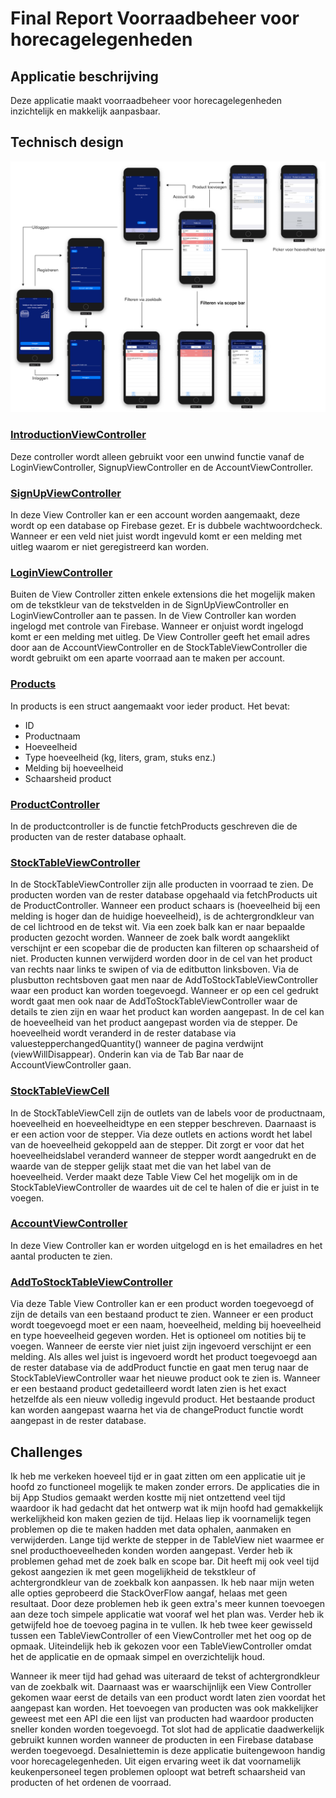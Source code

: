 # Final Report Voorraadbeheer voor horecagelegenheden

## Applicatie beschrijving
Deze applicatie maakt voorraadbeheer voor horecagelegenheden inzichtelijk en makkelijk aanpasbaar.

## Technisch design
![alt text](https://github.com/wytzz/Final-product/blob/master/doc/Voorraadbeheer%20app%20final.png)

### [IntroductionViewController](https://github.com/wytzz/Final-product/blob/master/Voorraadbeheer/Voorraadbeheer/IntroductionViewController.swift)
Deze controller wordt alleen gebruikt voor een unwind functie vanaf de LoginViewController, SignupViewController en de AccountViewController.

### [SignUpViewController](https://github.com/wytzz/Final-product/blob/master/Voorraadbeheer/Voorraadbeheer/SignUpViewController.swift)
In deze View Controller kan er een account worden aangemaakt, deze wordt op een database op Firebase gezet. Er is dubbele wachtwoordcheck. Wanneer er een veld niet juist wordt ingevuld komt er een melding met uitleg waarom er niet geregistreerd kan worden.


### [LoginViewController](https://github.com/wytzz/Final-product/blob/master/Voorraadbeheer/Voorraadbeheer/LoginViewController.swift)
Buiten de View Controller zitten enkele extensions die het mogelijk maken om de tekstkleur van de tekstvelden in de SignUpViewController en LoginViewController aan te passen. In de View Controller kan worden ingelogd met controle van Firebase. Wanneer er onjuist wordt ingelogd komt er een melding met uitleg. De View Controller geeft het email adres door aan de AccountViewController en de StockTableViewController die wordt gebruikt om een aparte voorraad aan te maken per account.


### [Products](https://github.com/wytzz/Final-product/blob/master/Voorraadbeheer/Voorraadbeheer/Products.swift)
In products is een struct aangemaakt voor ieder product. Het bevat:
- ID
- Productnaam
- Hoeveelheid
- Type hoeveelheid (kg, liters, gram, stuks enz.)
- Melding bij hoeveelheid
- Schaarsheid product 

### [ProductController](https://github.com/wytzz/Final-product/blob/master/Voorraadbeheer/Voorraadbeheer/ProductController.swift)
In de productcontroller is de functie fetchProducts geschreven die de producten van de rester database ophaalt.

### [StockTableViewController](https://github.com/wytzz/Final-product/blob/master/Voorraadbeheer/Voorraadbeheer/StockTableViewController.swift)
In de StockTableViewController zijn alle producten in voorraad te zien. De producten worden van de rester database opgehaald via fetchProducts uit de ProductController. Wanneer een product schaars is (hoeveelheid bij een melding is hoger dan de huidige hoeveelheid), is de achtergrondkleur van de cel lichtrood en de tekst wit. Via een zoek balk kan er naar bepaalde producten gezocht worden. Wanneer de zoek balk wordt aangeklikt verschijnt er een scopebar die de producten kan filteren op schaarsheid of niet. Producten kunnen verwijderd worden door in de cel van het product van rechts naar links te swipen of via de editbutton linksboven. Via de plusbutton rechtsboven gaat men naar de AddToStockTableViewController waar een product kan worden toegevoegd. Wanneer er op een cel gedrukt wordt gaat men ook naar de AddToStockTableViewController waar de details te zien zijn en waar het product kan worden aangepast. In de cel kan de hoeveelheid van het product aangepast worden via de stepper. De hoeveelheid wordt veranderd in de rester database via valuestepperchangedQuantity() wanneer de pagina verdwijnt (viewWillDisappear). Onderin kan via de Tab Bar naar de AccountViewController gaan.

### [StockTableViewCell](https://github.com/wytzz/Final-product/blob/master/Voorraadbeheer/Voorraadbeheer/StockTableViewCell.swift)
In de StockTableViewCell zijn de outlets van de labels voor de productnaam, hoeveelheid en hoeveelheidtype en een stepper beschreven. Daarnaast is er een action voor de stepper. Via deze outlets en actions wordt het label van de hoeveelheid gekoppeld aan de stepper. Dit zorgt er voor dat het hoeveelheidslabel veranderd wanneer de stepper wordt aangedrukt en de waarde van de stepper gelijk staat met die van het label van de hoeveelheid. Verder maakt deze Table View Cel het mogelijk om in de StockTableViewController de waardes uit de cel te halen of die er juist in te voegen.

### [AccountViewController](https://github.com/wytzz/Final-product/blob/master/Voorraadbeheer/Voorraadbeheer/AccountViewController.swift)
In deze View Controller kan er worden uitgelogd en is het emailadres en het aantal producten te zien.


### [AddToStockTableViewController](https://github.com/wytzz/Final-product/blob/master/Voorraadbeheer/Voorraadbeheer/AddToStockTableViewController.swift)
Via deze Table View Controller kan er een product worden toegevoegd of  zijn de details van een bestaand product te zien. Wanneer er een product wordt toegevoegd moet er een naam, hoeveelheid, melding bij hoeveelheid en type hoeveelheid gegeven worden. Het is optioneel om notities bij te voegen. Wanneer de eerste vier niet juist zijn ingevoerd verschijnt er een melding. Als alles wel juist is ingevoerd wordt het product toegevoegd aan de rester database via de addProduct functie en gaat men terug naar de StockTableViewController waar het nieuwe product ook te zien is. Wanneer er een bestaand product gedetailleerd wordt laten zien is het exact hetzelfde als een nieuw volledig ingevuld product. Het bestaande product kan worden aangepast waarna het via de changeProduct functie wordt aangepast in de rester database.


## Challenges
Ik heb me verkeken hoeveel tijd er in gaat zitten om een applicatie uit je hoofd zo functioneel mogelijk te maken zonder errors. De applicaties die in bij App Studios gemaakt werden kostte mij niet ontzettend veel tijd waardoor ik had gedacht dat het ontwerp wat ik mijn hoofd had gemakkelijk werkelijkheid kon maken gezien de tijd. Helaas liep ik voornamelijk tegen problemen op die te maken hadden met data ophalen, aanmaken en verwijderden. Lange tijd werkte de stepper in de TableView niet waarmee er snel producthoeveelheden konden worden aangepast. Verder heb ik problemen gehad met de zoek balk en scope bar. Dit heeft mij ook veel tijd gekost aangezien ik met geen mogelijkheid de tekstkleur of achtergrondkleur van de zoekbalk kon aanpassen. Ik heb naar mijn weten alle opties geprobeerd die StackOverFlow aangaf, helaas met geen resultaat. Door deze problemen heb ik geen extra's meer kunnen toevoegen aan deze toch simpele applicatie wat vooraf wel het plan was. Verder heb ik getwijfeld hoe de toevoeg pagina in te vullen. Ik heb twee keer gewisseld tussen een TableViewController of een ViewController met het oog op de opmaak. Uiteindelijk heb ik gekozen voor een TableViewController omdat het de applicatie en de opmaak simpel en overzichtelijk houd. 

Wanneer ik meer tijd had gehad was uiteraard de tekst of achtergrondkleur van de zoekbalk wit. Daarnaast was er waarschijnlijk een View Controller gekomen waar eerst de details van een product wordt laten zien voordat het aangepast kan worden. Het toevoegen van producten was ook makkelijker geweest met een API die een lijst van producten had waardoor producten sneller konden worden toegevoegd. Tot slot had de applicatie daadwerkelijk gebruikt kunnen worden wanneer de producten in een Firebase database werden toegevoegd. Desalniettemin is deze applicatie buitengewoon handig voor horecagelegenheden. Uit eigen ervaring weet ik dat voornamelijk keukenpersoneel tegen problemen oploopt wat betreft schaarsheid van producten of het ordenen de voorraad.



